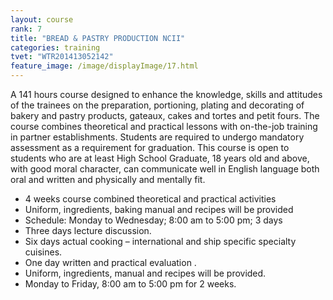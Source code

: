 ```yaml
---
layout: course
rank: 7
title: "BREAD & PASTRY PRODUCTION NCII"
categories: training
tvet: "WTR201413052142"
feature_image: /image/displayImage/17.html
---
```


A 141 hours course designed to enhance the knowledge, skills and attitudes of the trainees on the preparation, portioning, plating and decorating of bakery and pastry products, gateaux, cakes and tortes and petit fours. The course combines theoretical and practical lessons with on-the-job training in partner establishments. Students are required to undergo mandatory assessment as a requirement for graduation. This course is open to students who are at least High School Graduate, 18 years old and above, with good moral character, can communicate well in English language both oral and written and physically and mentally fit.

* 4 weeks course combined theoretical and practical activities
* Uniform, ingredients, baking manual and recipes will be provided
* Schedule: Monday to Wednesday; 8:00 am to 5:00 pm; 3 days
* Three days lecture discussion.
* Six days actual cooking – international and ship specific specialty cuisines.
* One day written and practical evaluation .
* Uniform, ingredients, manual and recipes will be provided.
* Monday to Friday, 8:00 am to 5:00 pm for 2 weeks.
